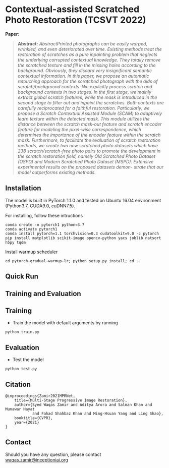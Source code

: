 
# Contextual-assisted Scratched Photo Restoration (TCSVT 2022)


**Paper**: 



> **Abstract:** *AbstractPrinted photographs can be easily warped, wrinkled,
and even deteriorated over time. Existing methods treat the
restoration of scratches as a pure inpainting problem that
neglects the underlying corrupted contextual knowledge. They
totally remove the scratched texture and fill in the missing
holes according to the background. Obviously, they discard very
insignificant semantic contextual information. In this paper, we
propose an automatic retouching approach for the scratched
photograph with the aids of scratch/background contexts. We
explicitly process scratch and background contexts in two stages.
In the first stage, we mainly extract global scratch features, while
the mask is introduced in the second stage to filter out and
inpaint the scratches. Both contexts are carefully reciprocated
for a faithful restoration. Particularly, we propose a Scratch
Contextual Assisted Module (SCAM) to adaptively learn texture
within the detected mask. This module utilizes the distance
between the scratch mask-out feature and scratch encoder feature
for modeling the pixel-wise correspondence, which determines
the importance of the encoder feature within the scratch mask.
Furthermore, to facilitate the evaluation of scratch restoration
methods, we create two new scratched photo datasets which have
238 scratch/scratch-free photo pairs to promote the development
in the scratch restoration field, namely Old Scratched Photo
Dataset (OSPD) and Modern Scratched Photo Dataset (MSPD).
Extensive experimental results on the proposed datasets demon-
strate that our model outperforms existing methods.* 



## Installation
The model is built in PyTorch 1.1.0 and tested on Ubuntu 16.04 environment (Python3.7, CUDA9.0, cuDNN7.5).

For installing, follow these intructions
```
conda create -n pytorch1 python=3.7
conda activate pytorch1
conda install pytorch=1.1 torchvision=0.3 cudatoolkit=9.0 -c pytorch
pip install matplotlib scikit-image opencv-python yacs joblib natsort h5py tqdm
```

Install warmup scheduler

```
cd pytorch-gradual-warmup-lr; python setup.py install; cd ..
```

## Quick Run

## Training and Evaluation

## Training

- Train the model with default arguments by running

```
python train.py
```


## Evaluation

- Test the model
```
python test.py
```

## Citation

    @inproceedings{Zamir2021MPRNet,
        title={Multi-Stage Progressive Image Restoration},
        author={Syed Waqas Zamir and Aditya Arora and Salman Khan and Munawar Hayat
                and Fahad Shahbaz Khan and Ming-Hsuan Yang and Ling Shao},
        booktitle={CVPR},
        year={2021}
    }


## Contact
Should you have any question, please contact waqas.zamir@inceptioniai.org
